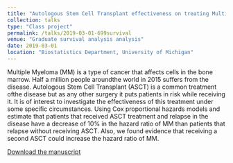 ```yaml
---
title: "Autologous Stem Cell Transplant effectiveness on treating Multiple Myeloma"
collection: talks
type: "Class project"
permalink: /talks/2019-03-01-699survival
venue: "Graduate survival analysis analysis"
date: 2019-03-01
location: "Biostatistics Department, University of Michigan"
---
```

Multiple Myeloma (MM) is a type of cancer that affects cells in the bone marrow.  Half a million people aroundthe world in 2015 suffers from the disease.  Autologous Stem Cell Transplant (ASCT) is a common treatment ofthe disease but as any other surgery it puts patients in risk while receiving it.  It is of interest to investigate the effectiveness of this treatment under some specific circumstances.  Using Cox proportional hazards models and estimate that patients that received ASCT treatment and relapse in the disease have a decrease of 10% in the hazard ratio of MM than patients that relapse without receiving ASCT. Also, we found evidence that receiving a second ASCT could increase the hazard ratio of MM.

[Download the manuscript](https://umich.box.com/s/p65yawy8gsj4l03f4hx4oai37qsancok)
